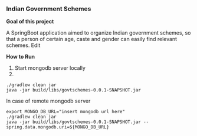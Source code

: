 ### Indian Government Schemes

**Goal of this project**

A SpringBoot application aimed to organize Indian government schemes, so that a person of certain age, caste and gender can easily find relevant schemes. Edit

**How to Run**

1. Start mongodb server locally
2.
```
./gradlew clean jar
java -jar build/libs/govtschemes-0.0.1-SNAPSHOT.jar
```

In case of remote mongodb server
```
export MONGO_DB_URL="insert mongodb url here"
./gradlew clean jar
java -jar build/libs/govtschemes-0.0.1-SNAPSHOT.jar --spring.data.mongodb.uri=${MONGO_DB_URL}
```


